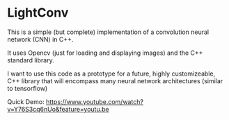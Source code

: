 # LightConv

This is a simple (but complete) implementation of a convolution neural network (CNN) in C++.

It uses Opencv (just for loading and displaying images) and the C++ standard library.

I want to use this code as a prototype for a future, highly customizeable, C++ library that will encompass many neural network architectures (similar to tensorflow)

Quick Demo:
https://www.youtube.com/watch?v=Y76S3cq6nUo&feature=youtu.be
